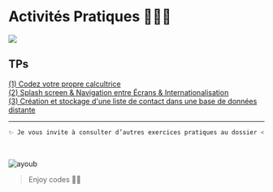 # Activités Pratiques 👨🏻‍💻
![](https://www.tech-connect.info/wp-content/uploads/developpement-applications-Android.jpg)

## TPs
<a href="https://github.com/Ayoub-etoullali/Activites-Pratiques-JEE/tree/main/Activit%C3%A9%20Pratique%20N%C2%B0%201">
  (1) Codez votre propre calcultrice </a> <br>
<a href="https://github.com/Ayoub-etoullali/Activites-Pratiques-JEE/tree/main/Activit%C3%A9%20Pratique%20N%C2%B0%202">
  (2) Splash screen & Navigation entre Écrans & Internationalisation </a> <br>
 <a href="https://github.com/Ayoub-etoullali/Activites-Pratiques-JEE/tree/main/Activit%C3%A9%20Pratique%20N%C2%B0%203">
  (3) Création et stockage d'une liste de contact dans une base de données distante </a> 
  
  ***

```sh
✨ Je vous invite à consulter d’autres exercices pratiques au dossier << + >> 
```

<br>

![ayoub](https://user-images.githubusercontent.com/92756846/220727344-dbb21e84-4584-4055-bde5-a3c90a64a618.jpg)

> Enjoy codes 👨‍💻 
